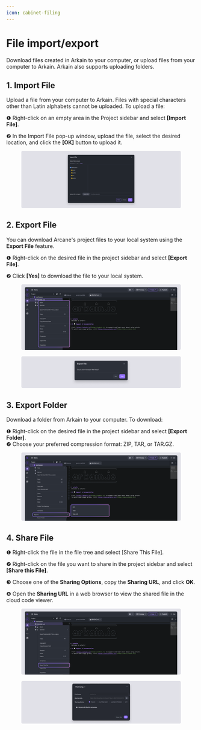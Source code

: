 ```yaml
---
icon: cabinet-filing
---
```


# File import/export

Download files created in Arkain to your computer, or upload files from your computer to Arkain. Arkain also supports uploading folders.

## **1. Import File**

Upload a file from your computer to Arkain. Files with special characters other than Latin alphabets cannot be uploaded. To upload a file:

❶ Right-click on an empty area in the Project sidebar and select **\[Import File]**.

❷ In the Import File pop-up window, upload the file, select the desired location, and click the **\[OK]** button to upload it.

<figure><img src="../../../.gitbook/assets/Import_01.png" alt=""><figcaption></figcaption></figure>

## **2. Export File** <a href="#export-file" id="export-file"></a>

You can download Arcane's project files to your local system using the **Export File** feature.

❶ Right-click on the desired file in the project sidebar and select **\[Export File]**.

❷ Click **\[Yes]** to download the file to your local system.



<figure><img src="../../../.gitbook/assets/Import_02.png" alt=""><figcaption></figcaption></figure>

<figure><img src="../../../.gitbook/assets/Import_03.png" alt=""><figcaption></figcaption></figure>

## **3. Export Folder** <a href="#export-folder" id="export-folder"></a>

Download a folder from Arkain to your computer. To download:

❶ Right-click on the desired file in the project sidebar and select **\[Export Folder]**.\
❷ Choose your preferred compression format: ZIP, TAR, or TAR.GZ.

<figure><img src="../../../.gitbook/assets/Export_02.png" alt=""><figcaption></figcaption></figure>



## **4. Share File** <a href="#share-file" id="share-file"></a>

❶ Right-click the file in the file tree and select \[Share This File].

❷ Right-click on the file you want to share in the project sidebar and select **\[Share this File]**.

❸ Choose one of the **Sharing Options**, copy the **Sharing URL**, and click **OK**.

❹ Open the **Sharing URL** in a web browser to view the shared file in the cloud code viewer.

<figure><img src="../../../.gitbook/assets/Share File_01.png" alt=""><figcaption></figcaption></figure>

<figure><img src="../../../.gitbook/assets/Share File_02.png" alt=""><figcaption></figcaption></figure>
